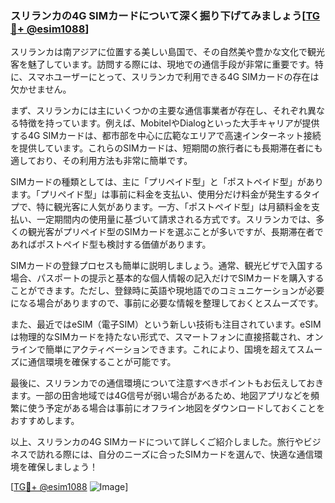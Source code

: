 ### スリランカの4G SIMカードについて深く掘り下げてみましょう[[TG💪+ @esim1088](https://t.me/s/esim1088)]

スリランカは南アジアに位置する美しい島国で、その自然美や豊かな文化で観光客を魅了しています。訪問する際には、現地での通信手段が非常に重要です。特に、スマホユーザーにとって、スリランカで利用できる4G SIMカードの存在は欠かせません。

まず、スリランカには主にいくつかの主要な通信事業者が存在し、それぞれ異なる特徴を持っています。例えば、MobitelやDialogといった大手キャリアが提供する4G SIMカードは、都市部を中心に広範なエリアで高速インターネット接続を提供しています。これらのSIMカードは、短期間の旅行者にも長期滞在者にも適しており、その利用方法も非常に簡単です。

SIMカードの種類としては、主に「プリペイド型」と「ポストペイド型」があります。「プリペイド型」は事前に料金を支払い、使用分だけ料金が発生するタイプで、特に観光客に人気があります。一方、「ポストペイド型」は月額料金を支払い、一定期間内の使用量に基づいて請求される方式です。スリランカでは、多くの観光客がプリペイド型のSIMカードを選ぶことが多いですが、長期滞在者であればポストペイド型も検討する価値があります。

SIMカードの登録プロセスも簡単に説明しましょう。通常、観光ビザで入国する場合、パスポートの提示と基本的な個人情報の記入だけでSIMカードを購入することができます。ただし、登録時に英語や現地語でのコミュニケーションが必要になる場合がありますので、事前に必要な情報を整理しておくとスムーズです。

また、最近ではeSIM（電子SIM）という新しい技術も注目されています。eSIMは物理的なSIMカードを持たない形式で、スマートフォンに直接搭載され、オンラインで簡単にアクティベーションできます。これにより、国境を超えてスムーズに通信環境を確保することが可能です。

最後に、スリランカでの通信環境について注意すべきポイントもお伝えしておきます。一部の田舎地域では4G信号が弱い場合があるため、地図アプリなどを頻繁に使う予定がある場合は事前にオフライン地図をダウンロードしておくことをおすすめします。

以上、スリランカの4G SIMカードについて詳しくご紹介しました。旅行やビジネスで訪れる際には、自分のニーズに合ったSIMカードを選んで、快適な通信環境を確保しましょう！

[[TG💪+ @esim1088](https://t.me/s/esim1088) ![Image](https://i.postimg.cc/Y0z9fWf4/image.png)]